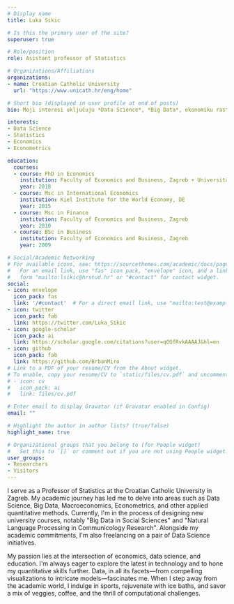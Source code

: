 ```yaml
---
# Display name
title: Luka Sikic

# Is this the primary user of the site?
superuser: true

# Role/position
role: Asistant professor of Statistics

# Organizations/Affiliations
organizations:
- name: Croatian Catholic University
  url: "https://www.unicath.hr/eng/home"

# Short bio (displayed in user profile at end of posts)
bio: Moji interesi uključuju *Data Science*, *Big Data*, ekonomiku rasta, ekonometriju i primjenjene kvantitativne metode.

interests:
- Data Science
- Statistics
- Economics 
- Econometrics

education:
  courses:
  - course: PhD in Economics
    institution: Faculty of Economics and Business, Zagreb + Universität Wien, AT
    year: 2018
  - course: Msc in International Economics
    institution: Kiel Institute for the World Economy, DE 
    year: 2015
  - course: Msc in Finance
    institution: Faculty of Economics and Business, Zagreb 
    year: 2010
  - course: BSc in Business 
    institution: Faculty of Economics and Business, Zagreb
    year: 2009

# Social/Academic Networking
# For available icons, see: https://sourcethemes.com/academic/docs/page-builder/#icons
#   For an email link, use "fas" icon pack, "envelope" icon, and a link in the
#   form "mailto:lsikic@hrstud.hr" or "#contact" for contact widget.
social:
- icon: envelope
  icon_pack: fas
  link: '/#contact'  # For a direct email link, use "mailto:test@example.org".
- icon: twitter
  icon_pack: fab
  link: https://twitter.com/Luka_Sikic
- icon: google-scholar
  icon_pack: ai
  link: https://scholar.google.com/citations?user=qOGfRvkAAAAJ&hl=en
- icon: github
  icon_pack: fab
  link: https://github.com/BrbanMiro
# Link to a PDF of your resume/CV from the About widget.
# To enable, copy your resume/CV to `static/files/cv.pdf` and uncomment the lines below.
# - icon: cv
#   icon_pack: ai
#   link: files/cv.pdf

# Enter email to display Gravatar (if Gravatar enabled in Config)
email: ""

# Highlight the author in author lists? (true/false)
highlight_name: true

# Organizational groups that you belong to (for People widget)
#   Set this to `[]` or comment out if you are not using People widget.
user_groups:
- Researchers
- Visitors
---
```


I serve as a Professor of Statistics at the Croatian Catholic University in Zagreb. My academic journey has led me to delve into areas such as Data Science, Big Data, Macroeconomics, Econometrics, and other applied quantitative methods. Currently, I'm in the process of designing new university courses, notably "Big Data in Social Sciences" and "Natural Language Processing in Communicology Research". Alongside my academic commitments, I'm also freelancing on a pair of Data Science initiatives.

My passion lies at the intersection of economics, data science, and education. I'm always eager to explore the latest in technology and to hone my quantitative skills further. Data, in all its facets—from compelling visualizations to intricate models—fascinates me. When I step away from the academic world, I indulge in sports, rejuvenate with ice baths, and savor a mix of veggies, coffee, and the thrill of computational challenges.
